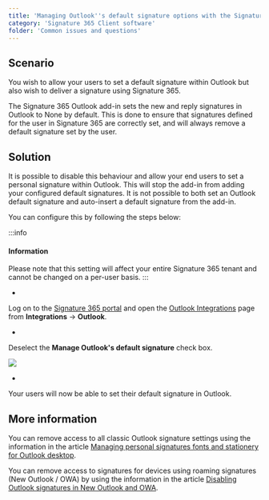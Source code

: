 ```yaml
---
title: 'Managing Outlook''s default signature options with the Signature 365 Outlook add-in'
category: 'Signature 365 Client software'
folder: 'Common issues and questions'
---
```


## Scenario

You wish to allow your users to set a default signature within Outlook but also wish to deliver a signature using Signature 365.  

The Signature 365 Outlook add-in sets the new and reply signatures in Outlook to None by default. This is done to ensure that signatures defined for the user in Signature 365 are correctly set, and will always remove a default signature set by the user.

## Solution

It is possible to disable this behaviour and allow your end users to set a personal signature within Outlook. This will stop the add-in from adding your configured default signatures. It is not possible to both set an Outlook default signature and auto-insert a default signature from the add-in.  

You can configure this by following the steps below:

:::info
#### Information

Please note that this setting will affect your entire Signature 365 tenant and cannot be changed on a per-user basis.
:::

*   

Log on to the [Signature 365 portal](https://app.signature365.com/) and open the [Outlook Integrations](https://app.signature365.com/integrations/outlook-add-in) page from **Integrations** -> **Outlook**.

*   

Deselect the **Manage Outlook's default signature** check box.

![](https://s3.amazonaws.com/cdn.freshdesk.com/data/helpdesk/attachments/production/1137741571/original/fGrkOsfQ_Y0RRzmFvlFZoHaRpqSEkuOKkw.png?1698230628)

*   

Your users will now be able to set their default signature in Outlook.

## More information

You can remove access to all classic Outlook signature settings using the information in the article [Managing personal signatures fonts and stationery for Outlook desktop](https://support.signature365.com/en/support/solutions/articles/1000319085-managing-personal-signatures-fonts-and-stationary-for-outlook-desktop).

You can remove access to signatures for devices using roaming signatures (New Outlook / OWA) by using the information in the article [Disabling Outlook signatures in New Outlook and OWA](https://support.signature365.com/support/solutions/articles/1000320244-disabling-outlook-signatures-in-new-outlook-and-owa/preview).